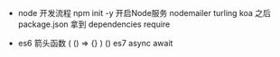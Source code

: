 - node 开发流程
  npm init -y 开启Node服务
  nodemailer turling koa
  之后 package.json 拿到 dependencies
  require 

- es6 箭头函数 ( () => {} ) ()
  es7 async await  
